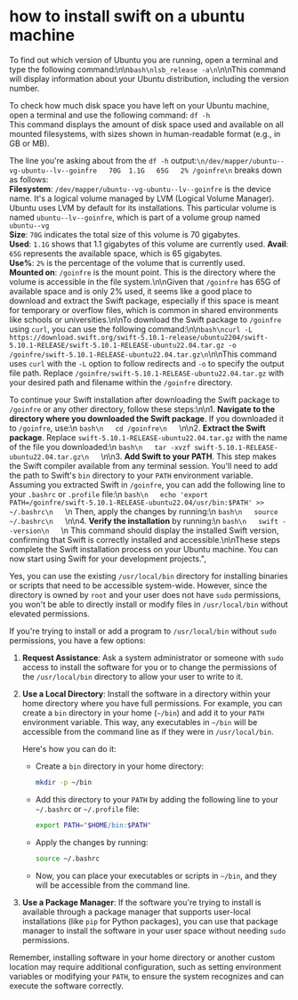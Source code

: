 # how to install swift on a ubuntu machine
			 
To find out which version of Ubuntu you are running, open a terminal and type the following command:\n\n```bash\nlsb_release -a\n```\n\nThis command will display information about your Ubuntu distribution, including the version number.

To check how much disk space you have left on your Ubuntu machine, open a terminal and use the following command: `df -h`  
This command displays the amount of disk space used and available on all mounted filesystems, with sizes shown in human-readable format (e.g., in GB or MB).
		  
The line you're asking about from the `df -h` output:`\n/dev/mapper/ubuntu--vg-ubuntu--lv--goinfre   70G  1.1G   65G   2% /goinfre\n` breaks down as follows:  
**Filesystem**: `/dev/mapper/ubuntu--vg-ubuntu--lv--goinfre` is the device name. It's a logical volume managed by LVM (Logical Volume Manager). Ubuntu uses LVM by default for its installations. This particular volume is named `ubuntu--lv--goinfre`, which is part of a volume group named `ubuntu--vg`  
**Size**: `70G` indicates the total size of this volume is 70 gigabytes.  
**Used**: `1.1G` shows that 1.1 gigabytes of this volume are currently used.  **Avail**: `65G` represents the available space, which is 65 gigabytes.  
**Use%**: `2%` is the percentage of the volume that is currently used.  
**Mounted on**: `/goinfre` is the mount point. This is the directory where the volume is accessible in the file system.\n\nGiven that `/goinfre` has 65G of available space and is only 2% used, it seems like a good place to download and extract the Swift package, especially if this space is meant for temporary or overflow files, which is common in shared environments like schools or universities.\n\nTo download the Swift package to `/goinfre` using `curl`, you can use the following command:\n\n```bash\ncurl -L https://download.swift.org/swift-5.10.1-release/ubuntu2204/swift-5.10.1-RELEASE/swift-5.10.1-RELEASE-ubuntu22.04.tar.gz -o /goinfre/swift-5.10.1-RELEASE-ubuntu22.04.tar.gz\n```\n\nThis command uses `curl` with the `-L` option to follow redirects and `-o` to specify the output file path. Replace `/goinfre/swift-5.10.1-RELEASE-ubuntu22.04.tar.gz` with your desired path and filename within the `/goinfre` directory.
		  
		  
To continue your Swift installation after downloading the Swift package to `/goinfre` or any other directory, follow these steps:\n\n1. **Navigate to the directory where you downloaded the Swift package**. If you downloaded it to `/goinfre`, use:\n   ```bash\n   cd /goinfre\n   ```\n\n2. **Extract the Swift package**. Replace `swift-5.10.1-RELEASE-ubuntu22.04.tar.gz` with the name of the file you downloaded:\n   ```bash\n   tar -xvzf swift-5.10.1-RELEASE-ubuntu22.04.tar.gz\n   ```\n\n3. **Add Swift to your PATH**. This step makes the Swift compiler available from any terminal session. You'll need to add the path to Swift's `bin` directory to your `PATH` environment variable. Assuming you extracted Swift in `/goinfre`, you can add the following line to your `.bashrc` or `.profile` file:\n   ```bash\n   echo 'export PATH=/goinfre/swift-5.10.1-RELEASE-ubuntu22.04/usr/bin:$PATH' >> ~/.bashrc\n   ```\n   Then, apply the changes by running:\n   ```bash\n   source ~/.bashrc\n   ```\n\n4. **Verify the installation** by running:\n   ```bash\n   swift --version\n   ```\n   This command should display the installed Swift version, confirming that Swift is correctly installed and accessible.\n\nThese steps complete the Swift installation process on your Ubuntu machine. You can now start using Swift for your development projects.",

Yes, you can use the existing `/usr/local/bin` directory for installing binaries or scripts that need to be accessible system-wide. However, since the directory is owned by `root` and your user does not have `sudo` permissions, you won't be able to directly install or modify files in `/usr/local/bin` without elevated permissions.

If you're trying to install or add a program to `/usr/local/bin` without `sudo` permissions, you have a few options:

1. **Request Assistance**: Ask a system administrator or someone with `sudo` access to install the software for you or to change the permissions of the `/usr/local/bin` directory to allow your user to write to it.

2. **Use a Local Directory**: Install the software in a directory within your home directory where you have full permissions. For example, you can create a `bin` directory in your home (`~/bin`) and add it to your `PATH` environment variable. This way, any executables in `~/bin` will be accessible from the command line as if they were in `/usr/local/bin`.

   Here's how you can do it:
   - Create a `bin` directory in your home directory:
     ```bash
     mkdir -p ~/bin
     ```
   - Add this directory to your `PATH` by adding the following line to your `~/.bashrc` or `~/.profile` file:
     ```bash
     export PATH="$HOME/bin:$PATH"
     ```
   - Apply the changes by running:
     ```bash
     source ~/.bashrc
     ```
   - Now, you can place your executables or scripts in `~/bin`, and they will be accessible from the command line.

3. **Use a Package Manager**: If the software you're trying to install is available through a package manager that supports user-local installations (like `pip` for Python packages), you can use that package manager to install the software in your user space without needing `sudo` permissions.

Remember, installing software in your home directory or another custom location may require additional configuration, such as setting environment variables or modifying your `PATH`, to ensure the system recognizes and can execute the software correctly.